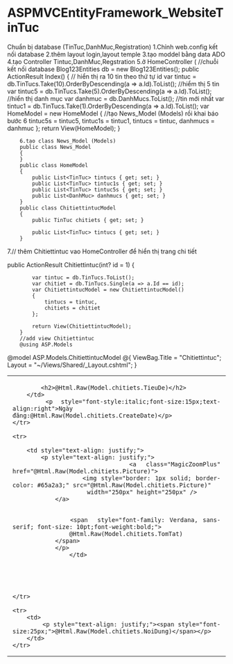 # ASPMVCEntityFramework_WebsiteTinTuc
Chuẩn bị database (TinTuc,DanhMuc,Registration)
1.Chỉnh web.config kết nối database
2.thêm layout login,layout temple
3.tạo moddel bằng data ADO
4.tạo Controller Tintuc,DanhMuc,Regstration
5.ở HomeController (
//chuỗi kết nối database
Blog123Entities db = new Blog123Entities();
        public ActionResult Index()
        {
        // hiển thị ra 10 tin theo thứ tự id
            var tintuc = db.TinTucs.Take(10).OrderByDescending(a => a.Id).ToList();
            //hiểm thị 5 tin
            var tintuc5 = db.TinTucs.Take(5).OrderByDescending(a => a.Id).ToList();
            //hiển thị danh mục
            var danhmuc = db.DanhMucs.ToList();
            //tin mới nhất 
            var tintuc1 = db.TinTucs.Take(1).OrderByDescending(a => a.Id).ToList();
            var HomeModel = new HomeModel
            {
                //tạo News_Model (Models) rồi khai báo bước 6
                tintuc5s = tintuc5,
                tintuc1s = tintuc1,
                tintucs = tintuc,
                danhmucs = danhmuc
            };
            return View(HomeModel);
        }
        
        6.tạo class News_Model (Models)
        public class News_Model
        {
        }
        public class HomeModel
        {
            public List<TinTuc> tintucs { get; set; }
            public List<TinTuc> tintuc1s { get; set; }
            public List<TinTuc> tintuc5s { get; set; }
            public List<DanhMuc> danhmucs { get; set; }
        }
        public class ChitiettintucModel
        {
            public TinTuc chitiets { get; set; }

            public List<TinTuc> tintucs { get; set; }
        }
7.// thêm Chitiettintuc vao HomeController để hiển thị trang chi tiết

public ActionResult Chitiettintuc(int? id = 1)
        {
            
            var tintuc = db.TinTucs.ToList();
            var chitiet = db.TinTucs.Single(a => a.Id == id);
            var ChitiettintucModel = new ChitiettintucModel()
            {
                tintucs = tintuc,
                chitiets = chitiet
            };

            return View(ChitiettintucModel);
        }
        //add view Chitiettintuc
        @using ASP.Models
@model ASP.Models.ChitiettintucModel
@{
    ViewBag.Title = "Chitiettintuc";
    Layout = "~/Views/Shared/_Layout.cshtml";
}
<table>
    <tr>
        <td  style="padding-top: 6px; padding-left: 12px; padding-right: 12px; text-align: justify;">

            <h2>@Html.Raw(Model.chitiets.TieuDe)</h2>
        </td>
        <p style="font-style:italic;font-size:15px;text-align:right">Ngày đăng:@Html.Raw(Model.chitiets.CreateDate)</p>
    </tr>

    <tr>

        <td style="text-align: justify;">
            <p style="text-align: justify;">
                <a class="MagicZoomPlus" href="@Html.Raw(Model.chitiets.Picture)">
                    <img style="border: 1px solid; border-color: #65a2a3;" src="@Html.Raw(Model.chitiets.Picture)"
                         width="250px" height="250px" />
                </a>
            
       
                <span  style="font-family: Verdana, sans-serif; font-size: 10pt;font-weight:bold;">
                    @Html.Raw(Model.chitiets.TomTat)
                </span>
                </p>
                    </td>
            
        
           
        
      
    </tr>
   
    <tr>
        <td>
            <p style="text-align: justify;"><span style="font-size:25px;">@Html.Raw(Model.chitiets.NoiDung)</span></p>
        </td>
    </tr>

</table>






